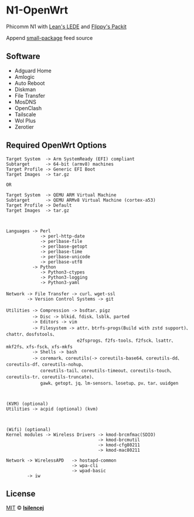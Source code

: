 # N1-OpenWrt

Phicomm N1 with [Lean's LEDE](https://github.com/coolsnowwolf/lede) and [Flippy's Packit](https://github.com/unifreq/openwrt_packit)

Append [small-package](https://github.com/kenzok8/small-package) feed source

## Software

- Adguard Home
- Amlogic
- Auto Reboot
- Diskman
- File Transfer
- MosDNS
- OpenClash
- Tailscale
- Wol Plus
- Zerotier

## Required OpenWrt Options

```
Target System  -> Arm SystemReady (EFI) compliant
Subtarget      -> 64-bit (armv8) machines
Target Profile -> Generic EFI Boot
Target Images  -> tar.gz

OR

Target System  -> QEMU ARM Virtual Machine
Subtarget      -> QEMU ARMv8 Virtual Machine (cortex-a53)
Target Profile -> Default
Target Images  -> tar.gz



Languages -> Perl
             -> perl-http-date
             -> perlbase-file
             -> perlbase-getopt
             -> perlbase-time
             -> perlbase-unicode
             -> perlbase-utf8
          -> Python
             -> Python3-ctypes
             -> Python3-logging
             -> Python3-yaml

Network -> File Transfer -> curl、wget-ssl
        -> Version Control Systems -> git

Utilities -> Compression -> bsdtar、pigz
          -> Disc -> blkid、fdisk、lsblk、parted
          -> Editors -> vim
          -> Filesystem -> attr、btrfs-progs(Build with zstd support)、chattr、dosfstools、
                           e2fsprogs、f2fs-tools、f2fsck、lsattr、mkf2fs、xfs-fsck、xfs-mkfs
          -> Shells -> bash
          -> coremark、coreutils(-> coreutils-base64、coreutils-dd、coreutils-df、coreutils-nohup、
             coreutils-tail、coreutils-timeout、coreutils-touch、coreutils-tr、coreutils-truncate)、
             gawk、getopt、jq、lm-sensors、losetup、pv、tar、uuidgen



(KVM) (optional)
Utilities -> acpid (optional) (kvm)



(Wifi) (optional)
Kernel modules -> Wireless Drivers -> kmod-brcmfmac(SDIO)
                                   -> kmod-brcmutil
                                   -> kmod-cfg80211
                                   -> kmod-mac80211

Network -> WirelessAPD   -> hostapd-common
                         -> wpa-cli
                         -> wpad-basic
        -> iw                 
```

## License

[MIT](https://github.com/lsilencej/N1-OpenWrt/blob/main/LICENSE) © [**lsilencej**](https://blog.lsilencej.com)

